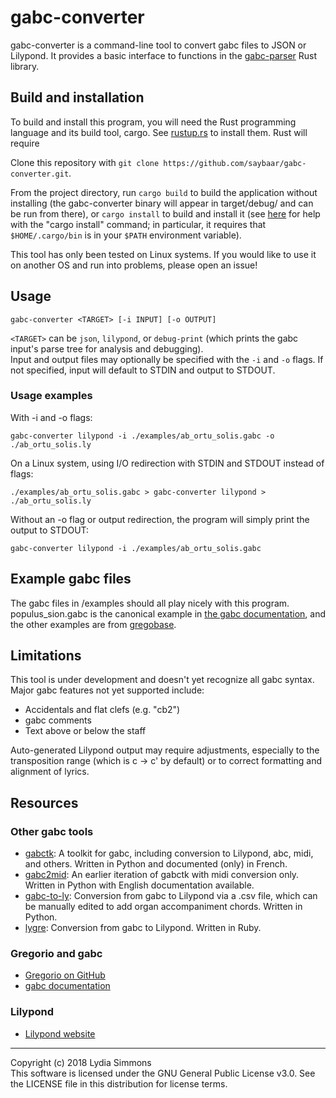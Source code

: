 # gabc-converter
gabc-converter is a command-line tool to convert gabc files to JSON or Lilypond. It provides a basic interface to functions in the [gabc-parser](https://github.com/saybaar/gabc-parser) Rust library.

## Build and installation
To build and install this program, you will need the Rust programming language and its build tool, cargo. See [rustup.rs](https://rustup.rs/) to install them. Rust will require

Clone this repository with `git clone https://github.com/saybaar/gabc-converter.git`.

From the project directory, run `cargo build` to build the application without installing (the gabc-converter binary will appear in target/debug/ and can be run from there), or `cargo install` to build and install it (see [here](https://doc.rust-lang.org/book/second-edition/ch14-04-installing-binaries.html) for help with the "cargo install" command; in particular, it requires that `$HOME/.cargo/bin` is in your `$PATH` environment variable).  

This tool has only been tested on Linux systems. If you would like to use it on another OS and run into problems, please open an issue!

## Usage
```
gabc-converter <TARGET> [-i INPUT] [-o OUTPUT]
```
`<TARGET>` can be `json`, `lilypond`, or `debug-print` (which prints the gabc input's parse tree for analysis and debugging).  
Input and output files may optionally be specified with the `-i` and `-o` flags. If not specified, input will default to STDIN and output to STDOUT.

### Usage examples
With -i and -o flags:
```
gabc-converter lilypond -i ./examples/ab_ortu_solis.gabc -o ./ab_ortu_solis.ly
```
On a Linux system, using I/O redirection with STDIN and STDOUT instead of flags:
```
./examples/ab_ortu_solis.gabc > gabc-converter lilypond > ./ab_ortu_solis.ly
```
Without an -o flag or output redirection, the program will simply print the output to STDOUT:
```
gabc-converter lilypond -i ./examples/ab_ortu_solis.gabc
```

## Example gabc files
The gabc files in /examples should all play nicely with this program. populus_sion.gabc is the canonical example in [the gabc documentation](http://gregorio-project.github.io/gabc/details.html), and the other examples are from [gregobase](https://gregobase.selapa.net/).

## Limitations
This tool is under development and doesn't yet recognize all gabc syntax. Major gabc features not yet supported include:
* Accidentals and flat clefs (e.g. "cb2")
* gabc comments
* Text above or below the staff

Auto-generated Lilypond output may require adjustments, especially to the transposition range (which is c -> c' by default) or to correct formatting and alignment of lyrics.  

## Resources
### Other gabc tools
* [gabctk](https://github.com/jperon/gabctk): A toolkit for gabc, including conversion to Lilypond, abc, midi, and others. Written in Python and documented (only) in French.
* [gabc2mid](https://github.com/jperon/gabc2mid): An earlier iteration of gabctk with midi conversion only. Written in Python with English documentation available.
* [gabc-to-ly](https://github.com/ahinkley/gabc-to-ly): Conversion from gabc to Lilypond via a .csv file, which can be manually edited to add organ accompaniment chords. Written in Python.
* [lygre](https://github.com/igneus/lygre): Conversion from gabc to Lilypond. Written in Ruby.

### Gregorio and gabc
* [Gregorio on GitHub](https://github.com/gregorio-project/gregorio)
* [gabc documentation](http://gregorio-project.github.io/gabc/index.html)

### Lilypond
* [Lilypond website](http://lilypond.org)
_______________
Copyright (c) 2018 Lydia Simmons  
This software is licensed under the GNU General Public License v3.0. See the LICENSE file in this distribution for license terms.
